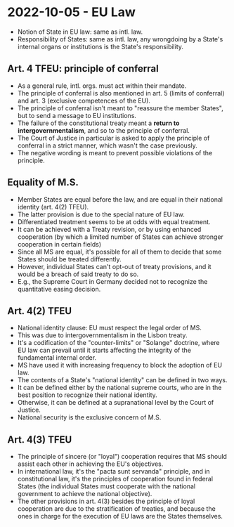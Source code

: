 
# 2022-10-05 - EU Law

* Notion of State in EU law: same as intl. law.
* Responsibility of States: same as intl. law, any wrongdoing by a State's internal organs or institutions is the State's responsibility.

## Art. 4 TFEU: principle of conferral

* As a general rule, intl. orgs. must act within their mandate.
* The principle of conferral is also mentioned in art. 5 (limits of conferral) and art. 3 (exclusive competences of the EU).
* The principle of conferral isn't meant to "reassure the member States", but to send a message to EU institutions.
* The failure of the constitutional treaty meant a **return to intergovernmentalism**, and so to the principle of conferral.
* The Court of Justice in particular is asked to apply the principle of conferral in a strict manner, which wasn't the case previously.
* The negative wording is meant to prevent possible violations of the principle.

## Equality of M.S. 

* Member States are equal before the law, and are equal in their national identity (art. 4(2) TFEU).
* The latter provision is due to the special nature of EU law.
* Differentiated treatment seems to be at odds with equal treatment.
* It can be achieved with a Treaty revision, or by using enhanced cooperation (by which a limited number of States can achieve stronger cooperation in certain fields)
* Since all MS are equal, it's possible for all of them to decide that some States should be treated differently.
* However, individual States can't opt-out of treaty provisions, and it would be a breach of said treaty to do so.
* E.g., the Supreme Court in Germany decided not to recognize the quantitative easing decision.

## Art. 4(2) TFEU

* National identity clause: EU must respect the legal order of MS.
* This was due to intergovernmentalism in the Lisbon treaty.
* It's a codification of the "counter-limits" or "Solange" doctrine, where EU law can prevail until it starts affecting the integrity of the fundamental internal order.
* MS have used it with increasing frequency to block the adoption of EU law.
* The contents of a State's "national identity" can be defined in two ways.
* It can be defined either by the national supreme courts, who are in the best position to recognize their national identity.
* Otherwise, it can be defined at a supranational level by the Court of Justice.
* National security is the exclusive concern of M.S.

## Art. 4(3) TFEU

* The principle of sincere (or "loyal") cooperation requires that MS should assist each other in achieving the EU's objectives.
* In international law, it's the "pacta sunt servanda" principle, and in constitutional law, it's the principles of cooperation found in federal States (the individual States must cooperate with the national government to achieve the national objective).
* The other provisions in art. 4(3) besides the principle of loyal cooperation are due to the stratification of treaties, and because the ones in charge for the execution of EU laws are the States themselves.


